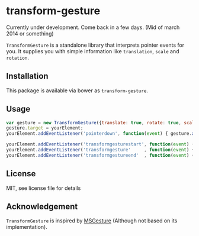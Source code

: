 # transform-gesture

Currently under development. Come back in a few days. (Mid of march 2014 or something)

`TransformGesture` is a standalone library that interprets pointer events for you. It supplies you with simple information like `translation`, `scale` and `rotation`.

## Installation
This package is available via bower as `transform-gesture`.

## Usage
``` JavaScript
var gesture = new TransformGesture({translate: true, rotate: true, scale: true});
gesture.target = yourElement;
yourElement.addEventListener('pointerdown', function(event) { gesture.addPointer(event) });

yourElement.addEventListener('transformgesturestart', function(event) { ... });
yourElement.addEventListener('transformgesture'     , function(event) { ... });
yourElement.addEventListener('transformgestureend'  , function(event) { ... });
```

## License
MIT, see license file for details

## Acknowledgement
`TransformGesture` is inspired by [MSGesture](http://msdn.microsoft.com/en-us/library/windows/apps/hh968035.aspx) (Although not based on its implementation).